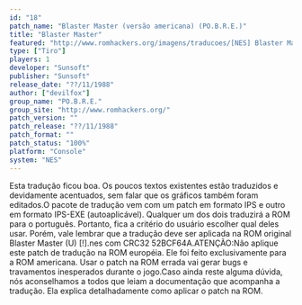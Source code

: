 ```yaml
---
id: "18"
patch_name: "Blaster Master (versão americana) (PO.B.R.E.)"
title: "Blaster Master"
featured: "http://www.romhackers.org/imagens/traducoes/[NES] Blaster Master - POBRE - 1.png"
type: ["Tiro"]
players: 1
developer: "Sunsoft"
publisher: "Sunsoft"
release_date: "??/11/1988"
author: ["devilfox"]
group_name: "PO.B.R.E."
group_site: "http://www.romhackers.org/"
patch_version: ""
patch_release: "??/11/1988"
patch_format: ""
patch_status: "100%"
platform: "Console"
system: "NES"
---
```


Esta tradução ficou boa. Os poucos textos existentes estão traduzidos e devidamente acentuados, sem falar que os gráficos também foram editados.O pacote de tradução vem com um patch em formato IPS e outro em formato IPS-EXE (autoaplicável). Qualquer um dos dois traduzirá a ROM para o português. Portanto, fica a critério do usuário escolher qual deles usar. Porém, vale lembrar que a tradução deve ser aplicada na ROM original Blaster Master (U) [!].nes com CRC32 52BCF64A.ATENÇÃO:Não aplique este patch de tradução na ROM européia. Ele foi feito exclusivamente para a ROM americana. Usar o patch na ROM errada vai gerar bugs e travamentos inesperados durante o jogo.Caso ainda reste alguma dúvida, nós aconselhamos a todos que leiam a documentação que acompanha a tradução. Ela explica detalhadamente como aplicar o patch na ROM.